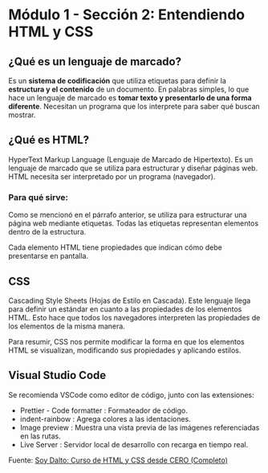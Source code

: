 # Módulo 1 - Sección 2: Entendiendo HTML y CSS

## ¿Qué es un lenguaje de marcado?
Es un **sistema de codificación** que utiliza etiquetas para definir la **estructura y el contenido** de un documento. En palabras simples, lo que hace un lenguaje de marcado es **tomar texto y presentarlo de una forma diferente**. Necesitan un programa que los interprete para saber qué buscan mostrar.


## ¿Qué es HTML?
HyperText Markup Language (Lenguaje de Marcado de Hipertexto). Es un lenguaje de marcado que se utiliza para estructurar y diseñar páginas web. HTML necesita ser interpretado por un programa (navegador).


### Para qué sirve:
Como se mencionó en el párrafo anterior, se utiliza para estructurar una página web mediante etiquetas. Todas las etiquetas representan elementos dentro de la estructura.

Cada elemento HTML tiene propiedades que indican cómo debe presentarse en pantalla.


## CSS
Cascading Style Sheets (Hojas de Estilo en Cascada). Este lenguaje llega para definir un estándar en cuanto a las propiedades de los elementos HTML. Esto hace que todos los navegadores interpreten las propiedades de los elementos de la misma manera.

Para resumir, CSS nos permite modificar la forma en que los elementos HTML se visualizan, modificando sus propiedades y aplicando estilos.


## Visual Studio Code
Se recomienda VSCode como editor de código, junto con las extensiones:
- Prettier - Code formatter : Formateador de código.
- indent-rainbow : Agrega colores a las identaciones.
- Image preview : Muestra una vista previa de las imágenes referenciadas en las rutas.
- Live Server : Servidor local de desarrollo con recarga en tiempo real.

Fuente: [Soy Dalto: Curso de HTML y CSS desde CERO (Completo)](https://www.youtube.com/watch?v=ELSm-G201Ls&t=1962s&ab_channel=SoyDalto)